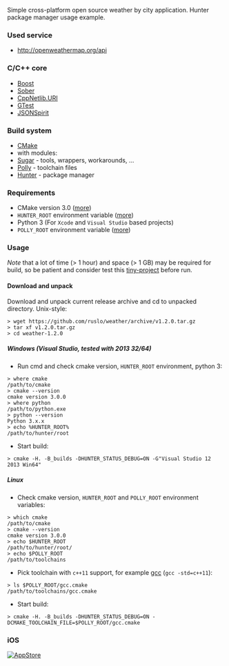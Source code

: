 Simple cross-platform open source weather by city application. Hunter package manager usage example.

### Used service

* http://openweathermap.org/api

### C/C++ core

* [Boost](http://www.boost.org/)
* [Sober](http://github.com/ruslo/sober)
* [CppNetlib.URI](https://github.com/cpp-netlib/uri)
* [GTest](http://code.google.com/p/googletest/)
* [JSONSpirit](https://github.com/cierelabs/json_spirit)

### Build system

* [CMake](http://cmake.org/)
 * with modules:
  * [Sugar](https://github.com/ruslo/sugar) - tools, wrappers, workarounds, ...
  * [Polly](https://github.com/ruslo/polly) - toolchain files
  * [Hunter](https://github.com/ruslo/hunter) - package manager

### Requirements

* CMake version 3.0 ([more](https://github.com/ruslo/hunter/wiki/Requirements#cmake-30))
* `HUNTER_ROOT` environment variable ([more](https://github.com/ruslo/hunter/wiki/Requirements#hunter_root))
* Python 3 (For `Xcode` and `Visual Studio` based projects)
* `POLLY_ROOT` environment variable ([more](https://github.com/ruslo/hunter/wiki/Requirements#toolchains-example-polly))

### Usage

*Note* that a lot of time (> 1 hour) and space (> 1 GB) may be required for build, so be patient and
consider test this [tiny-project](https://github.com/forexample/hunter-simple) before run.

#### Download and unpack

Download and unpack current release archive and cd to unpacked directory.
Unix-style:

```
> wget https://github.com/ruslo/weather/archive/v1.2.0.tar.gz
> tar xf v1.2.0.tar.gz
> cd weather-1.2.0
```

##### Windows (Visual Studio, tested with 2013 32/64)

* Run cmd and check cmake version, `HUNTER_ROOT` environment, python 3:
```
> where cmake
/path/to/cmake
> cmake --version
cmake version 3.0.0
> where python
/path/to/python.exe
> python --version
Python 3.x.x
> echo %HUNTER_ROOT%
/path/to/hunter/root
```
* Start build:
```
> cmake -H. -B_builds -DHUNTER_STATUS_DEBUG=ON -G"Visual Studio 12 2013 Win64"
```

##### Linux

* Check cmake version, `HUNTER_ROOT` and `POLLY_ROOT` environment variables:
```
> which cmake
/path/to/cmake
> cmake --version
cmake version 3.0.0
> echo $HUNTER_ROOT
/path/to/hunter/root/
> echo $POLLY_ROOT
/path/to/toolchains
```

* Pick toolchain with `c++11` support, for example [gcc](https://github.com/ruslo/polly/wiki/Toolchain-list#gcc)
(`gcc -std=c++11`):
```
> ls $POLLY_ROOT/gcc.cmake
/path/to/toolchains/gcc.cmake
```

* Start build:
```
> cmake -H. -B_builds -DHUNTER_STATUS_DEBUG=ON -DCMAKE_TOOLCHAIN_FILE=$POLLY_ROOT/gcc.cmake
```


### iOS

[![AppStore][appstore_logo]][weather_link]

[appstore_logo]: https://linkmaker.itunes.apple.com/htmlResources/assets/en_us//images/web/linkmaker/badge_appstore-lrg.svg
[weather_link]: https://itunes.apple.com/us/app/weather-with-hunter/id885350236?mt=8&uo=4
